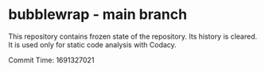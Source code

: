 # bubblewrap - main branch

This repository contains frozen state of the repository.
Its history is cleared. It is used only for static code
analysis with Codacy.

Commit Time: 1691327021